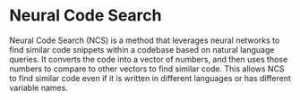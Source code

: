 # Neural Code Search


Neural Code Search (NCS) is a method that leverages neural networks to find similar code snippets within a codebase based on natural language queries. It converts the code into a vector of numbers, and then uses those numbers to compare to other vectors to find similar code. This allows NCS to find similar code even if it is written in different languages or has different variable names.
